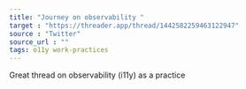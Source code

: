 ```yaml
---
title: "Journey on observability "
target : "https://threader.app/thread/1442582259463122947"
source : "Twitter"
source_url : ""
tags: o11y work-practices
---
```


Great thread on observability (i11y) as a practice